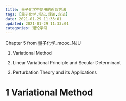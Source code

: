 ```yaml
---
title: 量子化学中使用的近似方法
tags: [量子化学,笔记,理论,方法]
date: 2021-01-29 11:33:01
updated: 2021-01-29 11:33:01
categories: 理论学习
---
```


Chapter 5 from 量子化学_mooc_NJU

1. Variational Method

2. Linear Variational Principle and Secular Determinant

3. Perturbation Theory and its Applications

<!-- more -->

# 1 Variational Method


